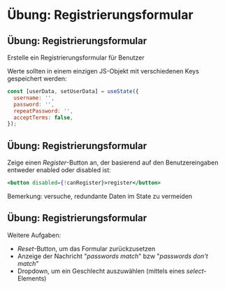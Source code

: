 # Übung: Registrierungsformular

## Übung: Registrierungsformular

Erstelle ein Registrierungsformular für Benutzer

Werte sollten in einem einzigen JS-Objekt mit verschiedenen Keys gespeichert werden:

```js
const [userData, setUserData] = useState({
  username: '',
  password: '',
  repeatPassword: '',
  acceptTerms: false,
});
```

## Übung: Registrierungsformular

Zeige einen _Register_-Button an, der basierend auf den Benutzereingaben entweder enabled oder disabled ist:

```jsx
<button disabled={!canRegister}>register</button>
```

Bemerkung: versuche, redundante Daten im State zu vermeiden

## Übung: Registrierungsformular

Weitere Aufgaben:

- _Reset_-Button, um das Formular zurückzusetzen
- Anzeige der Nachricht "_passwords match_" bzw "_passwords don't match_"
- Dropdown, um ein Geschlecht auszuwählen (mittels eines _select_-Elements)
